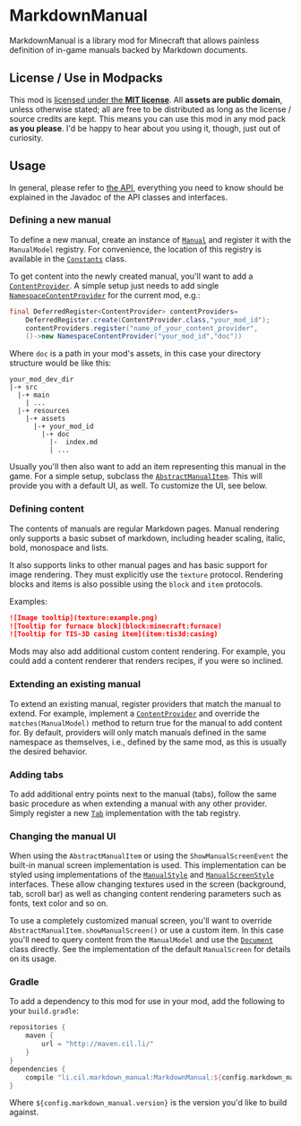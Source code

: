 # MarkdownManual

MarkdownManual is a library mod for Minecraft that allows painless definition of in-game manuals backed by Markdown
documents.

## License / Use in Modpacks

This mod is [licensed under the **MIT license**](LICENSE). All **assets are public domain**, unless otherwise stated;
all are free to be distributed as long as the license / source credits are kept. This means you can use this mod in any
mod pack **as you please**. I'd be happy to hear about you using it, though, just out of curiosity.

## Usage

In general, please refer to [the API](src/main/java/li/cil/manual/api), everything you need to know should be explained
in the Javadoc of the API classes and interfaces.

### Defining a new manual

To define a new manual, create an instance of [`Manual`](src/main/java/li/cil/manual/api/prefab/Manual.java) and
register it with the `ManualModel` registry. For convenience, the location of this registry is available in
the [`Constants`](src/main/java/li/cil/manual/api/util/Constants.java) class.

To get content into the newly created manual, you'll want to add
a [`ContentProvider`](src/main/java/li/cil/manual/api/provider/ContentProvider.java). A simple setup just needs to add
single [`NamespaceContentProvider`](src/main/java/li/cil/manual/api/prefab/provider/NamespaceContentProvider.java) for
the current mod, e.g.:

```java
final DeferredRegister<ContentProvider> contentProviders=
    DeferredRegister.create(ContentProvider.class,"your_mod_id");
    contentProviders.register("name_of_your_content_provider",
    ()->new NamespaceContentProvider("your_mod_id","doc"))
```

Where `doc` is a path in your mod's assets, in this case your directory structure would be like this:

```text
your_mod_dev_dir
|-+ src
  |-+ main
    | ...
  |-+ resources
    |-+ assets
      |-+ your_mod_id
        |-+ doc
          |-  index.md
          | ...
```

Usually you'll then also want to add an item representing this manual in the game. For a simple setup, subclass
the [`AbstractManualItem`](src/main/java/li/cil/manual/api/prefab/item/AbstractManualItem.java). This will provide you
with a default UI, as well. To customize the UI, see below.

### Defining content
The contents of manuals are regular Markdown pages. Manual rendering only supports a basic subset of markdown, including header scaling, italic, bold, monospace and lists.

It also supports links to other manual pages and has basic support for image rendering. They must explicitly use the `texture` protocol. Rendering blocks and items is also possible using the `block` and `item` protocols.

Examples:
```markdown
![Image tooltip](texture:example.png)
![Tooltip for furnace block](block:minecraft:furnace)
![Tooltip for TIS-3D casing item](item:tis3d:casing)
```

Mods may also add additional custom content rendering. For example, you could add a content renderer that renders recipes, if you were so inclined.

### Extending an existing manual

To extend an existing manual, register providers that match the manual to extend. For example, implement
a [`ContentProvider`](src/main/java/li/cil/manual/api/provider/ContentProvider.java) and override
the `matches(ManualModel)` method to return true for the manual to add content for. By default, providers will only
match manuals defined in the same namespace as themselves, i.e., defined by the same mod, as this is usually the desired
behavior.

### Adding tabs

To add additional entry points next to the manual (tabs), follow the same basic procedure as when extending a manual
with any other provider. Simply register a new [`Tab`](src/main/java/li/cil/manual/api/Tab.java) implementation with the
tab registry.

### Changing the manual UI

When using the `AbstractManualItem` or using the `ShowManualScreenEvent` the built-in manual screen implementation is
used. This implementation can be styled using implementations of
the [`ManualStyle`](src/main/java/li/cil/manual/api/ManualStyle.java)
and [`ManualScreenStyle`](src/main/java/li/cil/manual/api/ManualScreenStyle.java) interfaces. These allow changing
textures used in the screen (background, tab, scroll bar) as well as changing content rendering parameters such as
fonts, text color and so on.

To use a completely customized manual screen, you'll want to override `AbstractManualItem.showManualScreen()` or use a
custom item. In this case you'll need to query content from the `ManualModel` and use the [`Document`](src/main/java/li/cil/manual/client/document/Document.java)
class directly. See the implementation of the default `ManualScreen` for details on its usage.

### Gradle

To add a dependency to this mod for use in your mod, add the following to your `build.gradle`:

```groovy
repositories {
    maven {
        url = "http://maven.cil.li/"
    }
}
dependencies {
    compile "li.cil.markdown_manual:MarkdownManual:${config.markdown_manual.version}"
}
```

Where `${config.markdown_manual.version}` is the version you'd like to build against.
